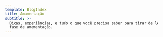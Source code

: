 ```yaml
---
template: BlogIndex
title: Amamentação
subtitle: >-
  Dicas, experiências, e tudo o que você precisa saber para tirar de letra a
  fase de amamentação.
---
```


